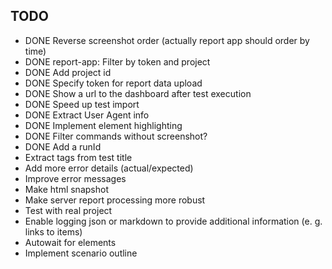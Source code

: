 ## TODO

- DONE Reverse screenshot order (actually report app should order by time)
- DONE report-app: Filter by token and project
- DONE Add project id
- DONE Specify token for report data upload
- DONE Show a url to the dashboard after test execution
- DONE Speed up test import
- DONE Extract User Agent info
- DONE Implement element highlighting
- DONE Filter commands without screenshot?
- DONE Add a runId
- Extract tags from test title
- Add more error details (actual/expected)
- Improve error messages
- Make html snapshot
- Make server report processing more robust
- Test with real project
- Enable logging json or markdown to provide additional information (e. g. links to items)
- Autowait for elements
- Implement scenario outline
